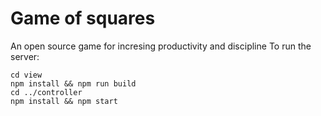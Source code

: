# Game of squares
An open source game for incresing productivity and discipline
 To run the server:
 ```
cd view
npm install && npm run build
cd ../controller
npm install && npm start
```
